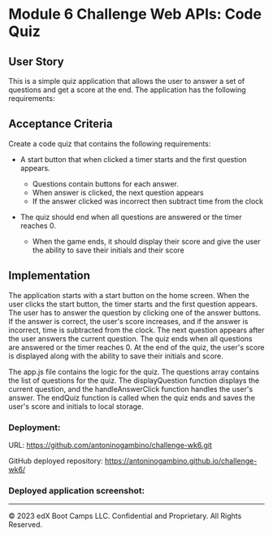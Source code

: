 # Module 6 Challenge Web APIs: Code Quiz

## User Story

This is a simple quiz application that allows the user to answer a set of questions and get a score at the end. The application has the following requirements:

## Acceptance Criteria

Create a code quiz that contains the following requirements:

* A start button that when clicked a timer starts and the first question appears.
 
  * Questions contain buttons for each answer.
  * When answer is clicked, the next question appears
  * If the answer clicked was incorrect then subtract time from the clock

* The quiz should end when all questions are answered or the timer reaches 0.

  * When the game ends, it should display their score and give the user the ability to save their initials and their score
  
## Implementation

The application starts with a start button on the home screen. When the user clicks the start button, the timer starts and the first question appears. The user has to answer the question by clicking one of the answer buttons. If the answer is correct, the user's score increases, and if the answer is incorrect, time is subtracted from the clock. The next question appears after the user answers the current question. The quiz ends when all questions are answered or the timer reaches 0. At the end of the quiz, the user's score is displayed along with the ability to save their initials and score.

The app.js file contains the logic for the quiz. The questions array contains the list of questions for the quiz. The displayQuestion function displays the current question, and the handleAnswerClick function handles the user's answer. The endQuiz function is called when the quiz ends and saves the user's score and initials to local storage.

### Deployment:

URL: https://github.com/antoninogambino/challenge-wk6.git

GitHub deployed repository: https://antoninogambino.github.io/challenge-wk6/

### Deployed application screenshot:

---
© 2023 edX Boot Camps LLC. Confidential and Proprietary. All Rights Reserved.
